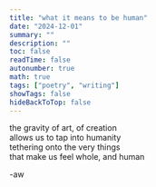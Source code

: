 ```yaml
---
title: "what it means to be human"
date: "2024-12-01"
summary: ""
description: ""
toc: false
readTime: false
autonumber: true
math: true
tags: ["poetry", "writing"]
showTags: false
hideBackToTop: false
---
```


the gravity of art, of creation  
allows us to tap into humanity  
tethering onto the very things  
that make us feel whole, and human  
  
-aw